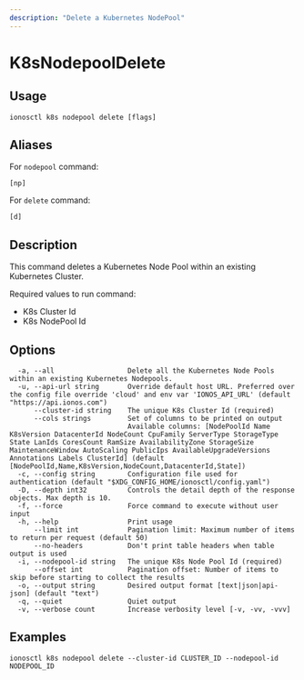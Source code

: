 ```yaml
---
description: "Delete a Kubernetes NodePool"
---
```


# K8sNodepoolDelete

## Usage

```text
ionosctl k8s nodepool delete [flags]
```

## Aliases

For `nodepool` command:

```text
[np]
```

For `delete` command:

```text
[d]
```

## Description

This command deletes a Kubernetes Node Pool within an existing Kubernetes Cluster.

Required values to run command:

* K8s Cluster Id
* K8s NodePool Id

## Options

```text
  -a, --all                  Delete all the Kubernetes Node Pools within an existing Kubernetes Nodepools.
  -u, --api-url string       Override default host URL. Preferred over the config file override 'cloud' and env var 'IONOS_API_URL' (default "https://api.ionos.com")
      --cluster-id string    The unique K8s Cluster Id (required)
      --cols strings         Set of columns to be printed on output 
                             Available columns: [NodePoolId Name K8sVersion DatacenterId NodeCount CpuFamily ServerType StorageType State LanIds CoresCount RamSize AvailabilityZone StorageSize MaintenanceWindow AutoScaling PublicIps AvailableUpgradeVersions Annotations Labels ClusterId] (default [NodePoolId,Name,K8sVersion,NodeCount,DatacenterId,State])
  -c, --config string        Configuration file used for authentication (default "$XDG_CONFIG_HOME/ionosctl/config.yaml")
  -D, --depth int32          Controls the detail depth of the response objects. Max depth is 10.
  -f, --force                Force command to execute without user input
  -h, --help                 Print usage
      --limit int            Pagination limit: Maximum number of items to return per request (default 50)
      --no-headers           Don't print table headers when table output is used
  -i, --nodepool-id string   The unique K8s Node Pool Id (required)
      --offset int           Pagination offset: Number of items to skip before starting to collect the results
  -o, --output string        Desired output format [text|json|api-json] (default "text")
  -q, --quiet                Quiet output
  -v, --verbose count        Increase verbosity level [-v, -vv, -vvv]
```

## Examples

```text
ionosctl k8s nodepool delete --cluster-id CLUSTER_ID --nodepool-id NODEPOOL_ID
```

